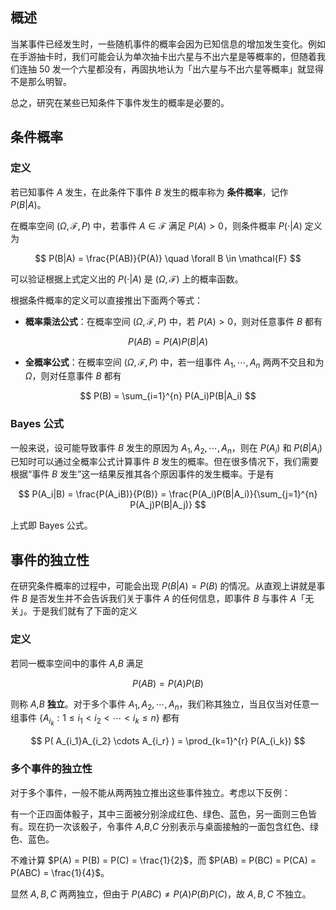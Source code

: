 ## 概述

当某事件已经发⽣时，一些随机事件的概率会因为已知信息的增加发⽣变化。例如在手游抽卡时，我们可能会认为单次抽卡出六星与不出六星是等概率的，但随着我们连抽 $50$ 发一个六星都没有，再固执地认为「出六星与不出六星等概率」就显得不是那么明智。

总之，研究在某些已知条件下事件发生的概率是必要的。

## 条件概率

### 定义

若已知事件 $A$ 发生，在此条件下事件 $B$ 发生的概率称为 **条件概率**，记作 $P(B|A)$。

在概率空间 $(\Omega, \mathcal{F}, P)$ 中，若事件 $A \in \mathcal{F}$ 满足 $P(A) > 0$，则条件概率 $P(\cdot|A)$ 定义为

$$
P(B|A) = \frac{P(AB)}{P(A)} \quad \forall B \in \mathcal{F}
$$

可以验证根据上式定义出的 $P(\cdot|A)$ 是 $(\Omega, \mathcal{F})$ 上的概率函数。

根据条件概率的定义可以直接推出下面两个等式：

+ **概率乘法公式**：在概率空间 $(\Omega, \mathcal{F}, P)$ 中，若 $P(A) > 0$，则对任意事件 $B$ 都有

$$
P(AB) = P(A)P(B|A)
$$

+ **全概率公式**：在概率空间 $(\Omega, \mathcal{F}, P)$ 中，若一组事件 $A_1, \cdots, A_n$ 两两不交且和为 $\Omega$，则对任意事件 $B$ 都有

$$
P(B) = \sum_{i=1}^{n} P(A_i)P(B|A_i)
$$

### Bayes 公式

一般来说，设可能导致事件 $B$ 发生的原因为 $A_1, A_2, \cdots, A_n$，则在 $P(A_i)$ 和 $P(B|A_i)$ 已知时可以通过全概率公式计算事件 $B$ 发生的概率。但在很多情况下，我们需要根据“事件 $B$ 发生”这一结果反推其各个原因事件的发生概率。于是有

$$
P(A_i|B) = \frac{P(A_iB)}{P(B)} = \frac{P(A_i)P(B|A_i)}{\sum_{j=1}^{n} P(A_j)P(B|A_j)}
$$

上式即 Bayes 公式。

## 事件的独立性

在研究条件概率的过程中，可能会出现 $P(B|A) = P(B)$ 的情况。从直观上讲就是事件 $B$ 是否发生并不会告诉我们关于事件 $A$ 的任何信息，即事件 $B$ 与事件 $A$「无关」。于是我们就有了下面的定义

### 定义

若同一概率空间中的事件 $A$,$B$ 满足

$$
P(AB) = P(A)P(B)
$$

则称 $A$,$B$  **独立**。对于多个事件 $A_1, A_2, \cdots, A_n$，我们称其独立，当且仅当对任意一组事件 $\{ A_{i_k} : 1 \leq i_1 < i_2 < \cdots < i_k \leq n \}$ 都有

$$
P( A_{i_1}A_{i_2} \cdots A_{i_r} ) = \prod_{k=1}^{r} P(A_{i_k})
$$

### 多个事件的独立性

对于多个事件，一般不能从两两独立推出这些事件独立。考虑以下反例：

有一个正四面体骰子，其中三面被分别涂成红色、绿色、蓝色，另一面则三色皆有。现在扔一次该骰子，令事件 $A$,$B$,$C$ 分别表示与桌面接触的一面包含红色、绿色、蓝色。

不难计算 $P(A) = P(B) = P(C) = \frac{1}{2}$，而 $P(AB) = P(BC) = P(CA) = P(ABC) = \frac{1}{4}$。

显然 $A, B, C$ 两两独立，但由于 $P(ABC) \neq P(A)P(B)P(C)$，故 $A, B, C$ 不独立。
